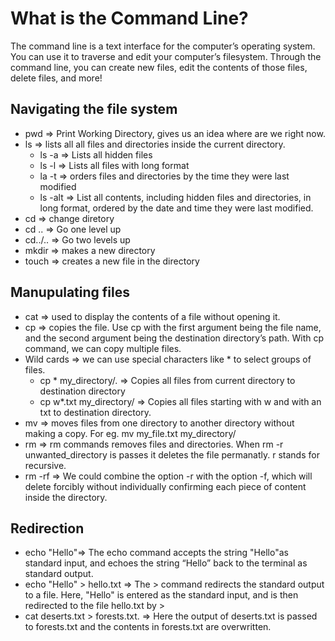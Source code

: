 # What is the Command Line?
The command line is a text interface for the computer’s operating system. 
You can use it to traverse and edit your computer’s filesystem. Through the command line, you can create new files, edit the contents of those files, delete files, and more!

## Navigating the file system

* pwd => Print Working Directory, gives us an idea where are we right now.
* ls => lists all all files and directories inside the current directory.
  * ls -a => Lists all hidden files
  * ls -l => Lists all files with long format
  * la -t => orders files and directories by the time they were last modified
  * ls -alt => List all contents, including hidden files and directories, in long format, ordered by the date and time they were last modified.
* cd => change diretory
* cd .. => Go one level up
* cd../.. => Go two levels up
* mkdir => makes a new directory
* touch => creates a new file in the directory

## Manupulating files
* cat => used to display the contents of a file without opening it.
* cp => copies the file. Use cp with the first argument being the file name, and the second argument being the destination directory’s path. With cp command, we can copy multiple files.
* Wild cards => we can use special characters like * to select groups of files. 
    * cp * my_directory/.   => Copies all files from current directory to destination directory
    * cp w*.txt my_directory/ => Copies all files starting with w and with an txt to destination directory.
* mv => moves files from one directory to another directory without making a copy. For eg. mv my_file.txt my_directory/ 
* rm => rm commands removes files and directories. When rm -r unwanted_directory is passes it deletes the file permanatly. r stands for recursive. 
* rm -rf => We could combine the option -r with the option -f, which will delete forcibly without individually confirming each piece of content inside the directory.

## Redirection
* echo "Hello"=> The echo command accepts the string "Hello"as standard input, and echoes the string “Hello” back to the terminal as standard output.
* echo "Hello" > hello.txt => The > command redirects the standard output to a file. Here, "Hello" is entered as the standard input, and is then redirected to the file hello.txt by >
* cat deserts.txt > forests.txt. => Here the output of deserts.txt is passed to forests.txt and the contents in forests.txt are overwritten.
